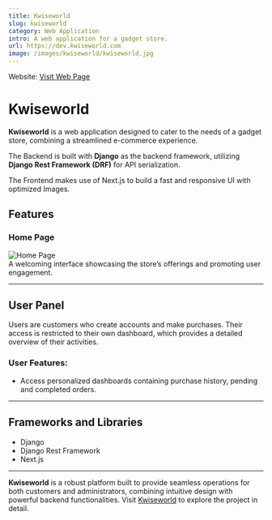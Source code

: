 ```yaml
---  
title: Kwiseworld
slug: kwiseworld
category: Web Application
intro: A web application for a gadget store.
url: https://dev.kwiseworld.com
image: /images/kwiseworld/kwiseworld.jpg
---
```


Website: [Visit Web Page](https://dev.kwiseworld.com)  

# Kwiseworld  

**Kwiseworld** is a web application designed to cater to the needs of a gadget store, combining a streamlined e-commerce experience.

The  Backend is built with **Django** as the backend framework, utilizing **Django Rest Framework (DRF)** for API serialization.

The Frontend makes use of Next.js to build a fast and responsive UI with optimized Images.

## Features

### Home Page
![Home Page](/images/kwiseworld/kwiseworld.jpg)  
A welcoming interface showcasing the store’s offerings and promoting user engagement.

---

## User Panel
Users are customers who create accounts and make purchases. Their access is restricted to their own dashboard, which provides a detailed overview of their activities.


### **User Features**:
- Access personalized dashboards containing purchase history, pending and completed orders.  

---

## Frameworks and Libraries  
- Django  
- Django Rest Framework
- Next.js


---

**Kwiseworld** is a robust platform built to provide seamless operations for both customers and administrators, combining intuitive design with powerful backend functionalities. Visit [Kwiseworld](https://kwiseworld.com) to explore the project in detail.  
